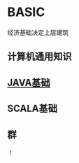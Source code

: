 # BASIC

经济基础决定上层建筑

## 计算机通用知识 

## [JAVA基础](./JavaBasic/JavaBasic.md)

## SCALA基础

##  群
！[](./QQ.jpeg)

